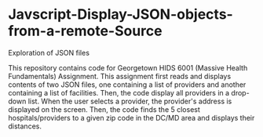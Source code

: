 # Javscript-Display-JSON-objects-from-a-remote-Source
Exploration of JSON files 

This repository contains code for Georgetown HIDS 6001 (Massive Health Fundamentals) Assignment. This assignment first reads and displays contents of two JSON files, one containing a list of providers and another containing a list of facilities. Then, the code display all providers in a drop-down list. When the user selects a provider, the provider's address is displayed on the screen. Then, the code finds the 5 closest hospitals/providers to a given zip code in the DC/MD area and displays their distances. 


